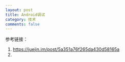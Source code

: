 ```yaml
---
layout: post
title: Android调试
category: 技术
comments: false
---
```

 

参考链接：
1. <https://juejin.im/post/5a351a76f265da430d58165a>
2. 
	
	
	
	
	
	